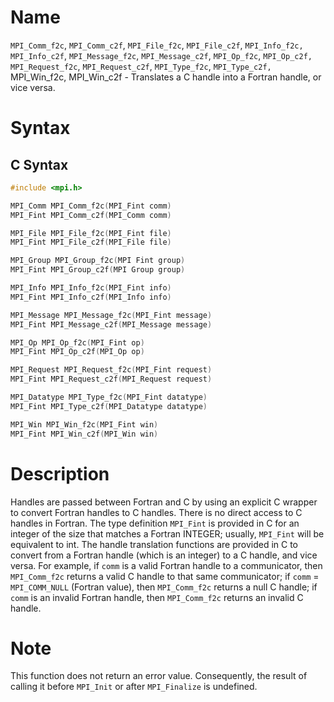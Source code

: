 # Name

`MPI_Comm_f2c`, `MPI_Comm_c2f`, `MPI_File_f2c`, `MPI_File_c2f`, `MPI_Info_f2c,`
`MPI_Info_c2f`, `MPI_Message_f2c`, `MPI_Message_c2f`, `MPI_Op_f2c`, `MPI_Op_c2f,`
`MPI_Request_f2c`, `MPI_Request_c2f`, `MPI_Type_f2c`, `MPI_Type_c2f,`
MPI_Win_f2c, MPI_Win_c2f  - Translates a C handle into a Fortran
handle, or vice versa.

# Syntax

## C Syntax

```c
#include <mpi.h>

MPI_Comm MPI_Comm_f2c(MPI_Fint comm)
MPI_Fint MPI_Comm_c2f(MPI_Comm comm)

MPI_File MPI_File_f2c(MPI_Fint file)
MPI_Fint MPI_File_c2f(MPI_File file)

MPI_Group MPI_Group_f2c(MPI Fint group)
MPI_Fint MPI_Group_c2f(MPI Group group)

MPI_Info MPI_Info_f2c(MPI_Fint info)
MPI_Fint MPI_Info_c2f(MPI_Info info)

MPI_Message MPI_Message_f2c(MPI_Fint message)
MPI_Fint MPI_Message_c2f(MPI_Message message)

MPI_Op MPI_Op_f2c(MPI_Fint op)
MPI_Fint MPI_Op_c2f(MPI_Op op)

MPI_Request MPI_Request_f2c(MPI_Fint request)
MPI_Fint MPI_Request_c2f(MPI_Request request)

MPI_Datatype MPI_Type_f2c(MPI_Fint datatype)
MPI_Fint MPI_Type_c2f(MPI_Datatype datatype)

MPI_Win MPI_Win_f2c(MPI_Fint win)
MPI_Fint MPI_Win_c2f(MPI_Win win)
```


# Description

Handles are passed between Fortran and C by using an explicit C wrapper
to convert Fortran handles to C handles. There is no direct access to C
handles in Fortran. The type definition `MPI_Fint` is provided in C for
an integer of the size that matches a Fortran INTEGER; usually,
`MPI_Fint` will be equivalent to int. The handle translation functions
are provided in C to convert from a Fortran handle (which is an integer)
to a C handle, and vice versa.
For example, if `comm` is a valid Fortran handle to a communicator, then
`MPI_Comm_f2c` returns a valid C handle to that same communicator; if
`comm` = `MPI_COMM_NULL` (Fortran value), then `MPI_Comm_f2c` returns a null
C handle; if `comm` is an invalid Fortran handle, then `MPI_Comm_f2c`
returns an invalid C handle.

# Note

This function does not return an error value. Consequently, the result
of calling it before `MPI_Init` or after `MPI_Finalize` is undefined.

